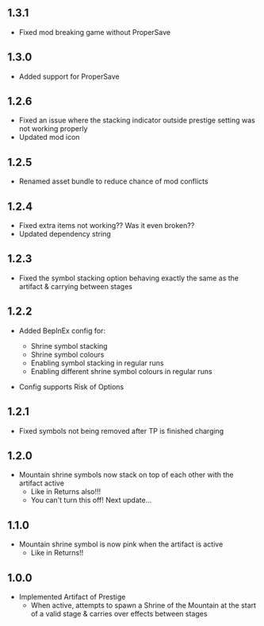 ## 1.3.1
- Fixed mod breaking game without ProperSave

## 1.3.0
- Added support for ProperSave

## 1.2.6

- Fixed an issue where the stacking indicator outside prestige setting was not working properly
- Updated mod icon

## 1.2.5

- Renamed asset bundle to reduce chance of mod conflicts

## 1.2.4

- Fixed extra items not working?? Was it even broken??
- Updated dependency string

## 1.2.3

- Fixed the symbol stacking option behaving exactly the same as the artifact & carrying between stages

## 1.2.2

- Added BepInEx config for:
  - Shrine symbol stacking
  - Shrine symbol colours
  - Enabling symbol stacking in regular runs
  - Enabling different shrine symbol colours in regular runs

- Config supports Risk of Options

## 1.2.1

- Fixed symbols not being removed after TP is finished charging

## 1.2.0

- Mountain shrine symbols now stack on top of each other with the artifact active
  - Like in Returns also!!!
  - You can't turn this off! Next update...

## 1.1.0

- Mountain shrine symbol is now pink when the artifact is active
  - Like in Returns!!

## 1.0.0

- Implemented Artifact of Prestige
  - When active, attempts to spawn a Shrine of the Mountain at the start of a valid stage & carries over effects between stages
